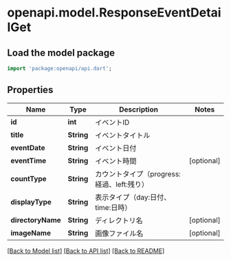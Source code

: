 # openapi.model.ResponseEventDetailGet

## Load the model package
```dart
import 'package:openapi/api.dart';
```

## Properties
Name | Type | Description | Notes
------------ | ------------- | ------------- | -------------
**id** | **int** | イベントID | 
**title** | **String** | イベントタイトル | 
**eventDate** | **String** | イベント日付 | 
**eventTime** | **String** | イベント時間 | [optional] 
**countType** | **String** | カウントタイプ（progress:経過、left:残り） | 
**displayType** | **String** | 表示タイプ（day:日付、time:日時） | 
**directoryName** | **String** | ディレクトリ名 | [optional] 
**imageName** | **String** | 画像ファイル名 | [optional] 

[[Back to Model list]](../README.md#documentation-for-models) [[Back to API list]](../README.md#documentation-for-api-endpoints) [[Back to README]](../README.md)


